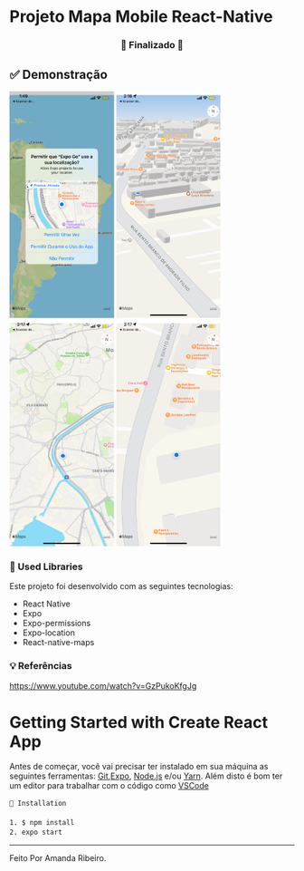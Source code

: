 # Projeto Mapa Mobile React-Native

<h3 align="center"> 
🚧  Finalizado  🚧
</h3>

## ✅ Demonstração

<div display='flex'>
  <img src="https://github.com/amandaribeiro0/maps-react-native/blob/main/imagesmap/permission.png" height="400" />
  <img src="https://github.com/amandaribeiro0/maps-react-native/blob/main/imagesmap/map1.png" height="400" />
  <img src="https://github.com/amandaribeiro0/maps-react-native/blob/main/imagesmap/map2.png" height="400" />
  <img src="https://github.com/amandaribeiro0/maps-react-native/blob/main/imagesmap/map3.png" height="400" />
</div>

### 🚀 Used Libraries

Este projeto foi desenvolvido com as seguintes tecnologias:

- React Native
- Expo
- Expo-permissions
- Expo-location
- React-native-maps

### 💡 Referências
https://www.youtube.com/watch?v=GzPukoKfgJg

# Getting Started with Create React App

Antes de começar, você vai precisar ter instalado em sua máquina as seguintes ferramentas:
[Git](https://git-scm.com),[Expo](https://expo.dev/), [Node.js](https://nodejs.org/en/) e/ou [Yarn](https://yarnpkg.com/). 
Além disto é bom ter um editor para trabalhar com o código como [VSCode](https://code.visualstudio.com/)

```bash
📗 Installation

1. $ npm install
2. expo start
```

<hr/>

Feito Por Amanda Ribeiro.
